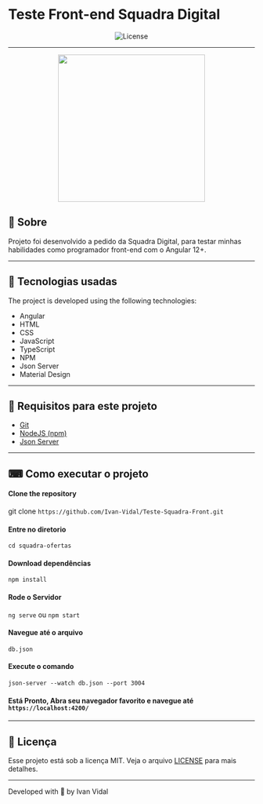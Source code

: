 # Teste Front-end Squadra Digital

<p align="center">
  <img alt="License" src="https://img.shields.io/static/v1?label=license&message=MIT&color=3f51b5&labelColor=000000">
</p>

---


<p align = "center">
  <img src = "https://www.squadra.com.br/wp-content/themes/squadraTheme/img/logos-squadra/logo-white-4.png" width = "300">
</p>


## 📖 Sobre

  Projeto foi desenvolvido a pedido da Squadra Digital, para testar minhas habilidades como programador front-end com o Angular 12+.

---

## 🚀 Tecnologias usadas

The project is developed using the following technologies:

- Angular 
- HTML
- CSS
- JavaScript
- TypeScript
- NPM
- Json Server
- Material Design


---

## 🚧 Requisitos para este projeto

- [Git](https://git-scm.com/) 
- [NodeJS (npm)](https://nodejs.org/en/) 
- [Json Server](https://www.npmjs.com/package/json-server/) 


---

## ⌨ Como executar o projeto

#### Clone the repository
git clone `https://github.com/Ivan-Vidal/Teste-Squadra-Front.git`

#### Entre no diretorio
`cd squadra-ofertas`

#### Download dependências
`npm install`

#### Rode o Servidor
`ng serve` ou `npm start`

#### Navegue até o arquivo
`db.json`

#### Execute o comando
`json-server --watch db.json --port 3004`

#### Está Pronto, Abra seu navegador favorito e navegue até `https://localhost:4200/`

---

## :memo: Licença

Esse projeto está sob a licença MIT. Veja o arquivo [LICENSE](LICENSE.md) para mais detalhes.

---

Developed with 💜 by Ivan Vidal
